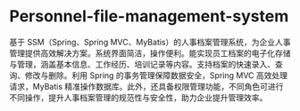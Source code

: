 # Personnel-file-management-system
基于 SSM（Spring、Spring MVC、MyBatis）的人事档案管理系统，为企业人事管理提供高效解决方案。系统界面简洁，操作便利。能实现员工档案的电子化存储与管理，涵盖基本信息、工作经历、培训记录等内容。支持档案的快速录入、查询、修改与删除。利用 Spring 的事务管理保障数据安全，Spring MVC 高效处理请求，MyBatis 精准操作数据库。此外，还具备权限管理功能，不同角色可进行不同操作，提升人事档案管理的规范性与安全性，助力企业提升管理效率。 

